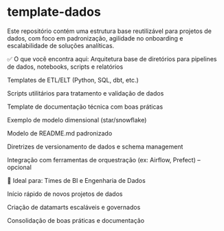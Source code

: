 # template-dados
Este repositório contém uma estrutura base reutilizável para projetos de dados, com foco em padronização, agilidade no onboarding e escalabilidade de soluções analíticas.

✅ O que você encontra aqui:
Arquitetura base de diretórios para pipelines de dados, notebooks, scripts e relatórios

Templates de ETL/ELT (Python, SQL, dbt, etc.)

Scripts utilitários para tratamento e validação de dados

Template de documentação técnica com boas práticas

Exemplo de modelo dimensional (star/snowflake)

Modelo de README.md padronizado

Diretrizes de versionamento de dados e schema management

Integração com ferramentas de orquestração (ex: Airflow, Prefect) – opcional

🚀 Ideal para:
Times de BI e Engenharia de Dados

Início rápido de novos projetos de dados

Criação de datamarts escaláveis e governados

Consolidação de boas práticas e documentação